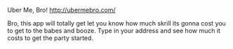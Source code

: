 Uber Me, Bro!
http://ubermebro.com/

Bro, this app will totally get let you know how much skrill its gonna cost you to get to the babes and booze. 
Type in your address and see how much it costs to get the party started.
